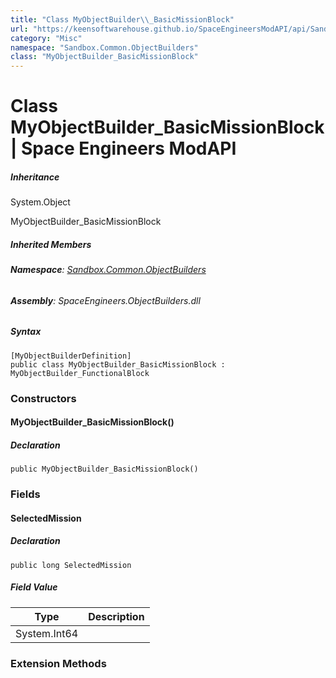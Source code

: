 ```yaml
---
title: "Class MyObjectBuilder\\_BasicMissionBlock"
url: "https://keensoftwarehouse.github.io/SpaceEngineersModAPI/api/Sandbox.Common.ObjectBuilders.MyObjectBuilder_BasicMissionBlock.html"
category: "Misc"
namespace: "Sandbox.Common.ObjectBuilders"
class: "MyObjectBuilder_BasicMissionBlock"
---
```


# Class MyObjectBuilder\_BasicMissionBlock | Space Engineers ModAPI

##### Inheritance

System.Object

MyObjectBuilder\_BasicMissionBlock

##### Inherited Members

###### **Namespace**: [Sandbox.Common.ObjectBuilders](https://keensoftwarehouse.github.io/SpaceEngineersModAPI/api/Sandbox.Common.ObjectBuilders.html)

###### **Assembly**: SpaceEngineers.ObjectBuilders.dll

##### Syntax

```
[MyObjectBuilderDefinition]
public class MyObjectBuilder_BasicMissionBlock : MyObjectBuilder_FunctionalBlock
```

### Constructors

#### MyObjectBuilder\_BasicMissionBlock()

##### Declaration

```
public MyObjectBuilder_BasicMissionBlock()
```

### Fields

#### SelectedMission

##### Declaration

```
public long SelectedMission
```

##### Field Value

| Type | Description |
| --- | --- |
| System.Int64 |     |

### Extension Methods